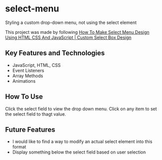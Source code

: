 # select-menu
Styling a custom drop-down menu, not using the select element

This project was made by following [How To Make Select Menu Design Using HTML CSS And JavaScript | Custom Select Box Design](https://youtu.be/vnl1X3ZNrFY?si=trT3oJxu_yXFBsR2)

## Key Features and Technologies
- JavaScript, HTML, CSS
- Event Listeners
- Array Methods
- Animations

## How To Use
Click the select field to view the drop down menu. Click on any item to set the select field to thagt value.

## Future Features
- I would like to find a way to modify an actual select element into this format
- Display something below the select field based on user selection
